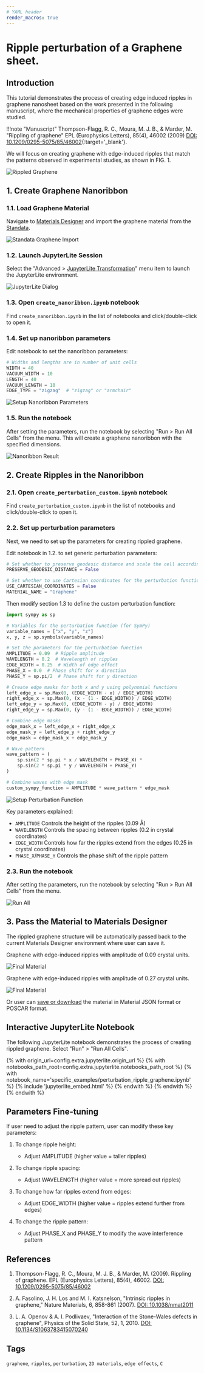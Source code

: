 ```yaml
---
# YAML header
render_macros: true
---
```


# Ripple perturbation of a Graphene sheet.

## Introduction

This tutorial demonstrates the process of creating edge induced ripples in graphene nanosheet based on the work presented in the following manuscript, where the mechanical properties of graphene edges were studied.

!!!note "Manuscript"
    Thompson-Flagg, R. C., Moura, M. J. B., & Marder, M.
    "Rippling of graphene"
    EPL (Europhysics Letters), 85(4), 46002 (2009)
    [DOI: 10.1209/0295-5075/85/46002](https://doi.org/10.1209/0295-5075/85/46002){:target='_blank'}.

We will focus on creating graphene with edge-induced ripples that match the patterns observed in experimental studies, as shown in FIG. 1.

![Rippled Graphene](/images/tutorials/materials/defects/perturbation_ripple_graphene/0-figure-from-manuscript.webp "Rippled Graphene, FIG. 1.")

## 1. Create Graphene Nanoribbon

### 1.1. Load Graphene Material

Navigate to [Materials Designer](../../../materials-designer/overview.md) and import the graphene material from the [Standata](../../../materials-designer/header-menu/input-output/standata-import.md).

![Standata Graphene Import](/images/tutorials/materials/defects/defect_creation_point_substitution_graphene/1-standata-graphene.webp "Standata Graphene Import")

### 1.2. Launch JupyterLite Session

Select the "Advanced > [JupyterLite Transformation](../../../materials-designer/header-menu/advanced/jupyterlite-dialog.md)" menu item to launch the JupyterLite environment.

![JupyterLite Dialog](/images/jupyterlite/md-advanced-jl.webp "JupyterLite Dialog")

### 1.3. Open `create_nanoribbon.ipynb` notebook

Find `create_nanoribbon.ipynb` in the list of notebooks and click/double-click to open it.

### 1.4. Set up nanoribbon parameters

Edit notebook to set the nanoribbon parameters:

```python
# Widths and lengths are in number of unit cells
WIDTH = 40
VACUUM_WIDTH = 10
LENGTH = 40
VACUUM_LENGTH = 10
EDGE_TYPE = "zigzag"  # "zigzag" or "armchair"
```

![Setup Nanoribbon Parameters](/images/tutorials/materials/defects/perturbation_ripple_graphene/2-jl-setup-nb-nanoribbon.webp "Setup Nanoribbon Parameters")

### 1.5. Run the notebook

After setting the parameters, run the notebook by selecting "Run > Run All Cells" from the menu. This will create a graphene nanoribbon with the specified dimensions.

![Nanoribbon Result](/images/tutorials/materials/defects/perturbation_ripple_graphene/3-wave-result-nanoribbon.webp "Graphene Nanoribbon")

## 2. Create Ripples in the Nanoribbon

### 2.1. Open `create_perturbation_custom.ipynb` notebook

Find `create_perturbation_custom.ipynb` in the list of notebooks and click/double-click to open it.

### 2.2. Set up perturbation parameters

Next, we need to set up the parameters for creating rippled graphene.

Edit notebook in 1.2. to set generic perturbation parameters:

```python
# Set whether to preserve geodesic distance and scale the cell accordingly to match PBC
PRESERVE_GEODESIC_DISTANCE = False

# Set whether to use Cartesian coordinates for the perturbation function
USE_CARTESIAN_COORDINATES = False
MATERIAL_NAME = "Graphene"
```

Then modify section 1.3 to define the custom perturbation function:

```python
import sympy as sp

# Variables for the perturbation function (for SymPy)
variable_names = ["x", "y", "z"]
x, y, z = sp.symbols(variable_names)

# Set the parameters for the perturbation function
AMPLITUDE = 0.09  # Ripple amplitude
WAVELENGTH = 0.2  # Wavelength of ripples
EDGE_WIDTH = 0.25  # Width of edge effect
PHASE_X = 0.0  # Phase shift for x direction
PHASE_Y = sp.pi/2  # Phase shift for y direction

# Create edge masks for both x and y using polynomial functions
left_edge_x = sp.Max(0, (EDGE_WIDTH - x) / EDGE_WIDTH)
right_edge_x = sp.Max(0, (x - (1 - EDGE_WIDTH)) / EDGE_WIDTH)
left_edge_y = sp.Max(0, (EDGE_WIDTH - y) / EDGE_WIDTH)
right_edge_y = sp.Max(0, (y - (1 - EDGE_WIDTH)) / EDGE_WIDTH)

# Combine edge masks
edge_mask_x = left_edge_x + right_edge_x
edge_mask_y = left_edge_y + right_edge_y
edge_mask = edge_mask_x + edge_mask_y

# Wave pattern
wave_pattern = (
    sp.sin(2 * sp.pi * x / WAVELENGTH + PHASE_X) * 
    sp.sin(2 * sp.pi * y / WAVELENGTH + PHASE_Y)
)

# Combine waves with edge mask
custom_sympy_function = AMPLITUDE * wave_pattern * edge_mask
```

![Setup Perturbation Function](/images/tutorials/materials/defects/perturbation_ripple_graphene/4-jl-setup-nb-final.webp "Setup Perturbation Function")

Key parameters explained:

- `AMPLITUDE` Controls the height of the ripples (0.09 Å)
- `WAVELENGTH` Controls the spacing between ripples (0.2 in crystal coordinates)
- `EDGE_WIDTH` Controls how far the ripples extend from the edges (0.25 in crystal coordinates)
- `PHASE_X`/`PHASE_Y` Controls the phase shift of the ripple pattern

### 2.3. Run the notebook

After setting the parameters, run the notebook by selecting "Run > Run All Cells" from the menu.

![Run All](/images/jupyterlite/run-all.webp "Run All")

## 3. Pass the Material to Materials Designer

The rippled graphene structure will be automatically passed back to the current Materials Designer environment where user can save it.

Graphene with edge-induced ripples with amplitude of 0.09 crystal units.

![Final Material](/images/tutorials/materials/defects/perturbation_ripple_graphene/5-wave-result-final.webp "Final Rippled Graphene, amplitude 0.09 crystal units")

Graphene with edge-induced ripples with amplitude of 0.27 crystal units.

![Final Material](/images/tutorials/materials/defects/perturbation_ripple_graphene/6-wave-result-final-2.webp "Final Rippled Graphene, amplitude 0.27 crystal units")

Or user can [save or download](../../../materials-designer/header-menu/input-output.md) the material in Material JSON format or POSCAR format.

## Interactive JupyterLite Notebook

The following JupyterLite notebook demonstrates the process of creating rippled graphene. Select "Run" > "Run All Cells".

{% with origin_url=config.extra.jupyterlite.origin_url %}
{% with notebooks_path_root=config.extra.jupyterlite.notebooks_path_root %}
{% with notebook_name='specific_examples/perturbation_ripple_graphene.ipynb' %}
{% include 'jupyterlite_embed.html' %}
{% endwith %}
{% endwith %}
{% endwith %}

## Parameters Fine-tuning

If user need to adjust the ripple pattern, user can modify these key parameters:

1. To change ripple height:
   - Adjust AMPLITUDE (higher value = taller ripples)

2. To change ripple spacing:
   - Adjust WAVELENGTH (higher value = more spread out ripples)

3. To change how far ripples extend from edges:
   - Adjust EDGE_WIDTH (higher value = ripples extend further from edges)

4. To change the ripple pattern:
   - Adjust PHASE_X and PHASE_Y to modify the wave interference pattern

## References

1. Thompson-Flagg, R. C., Moura, M. J. B., & Marder, M. (2009). Rippling of graphene. EPL (Europhysics Letters), 85(4), 46002. [DOI: 10.1209/0295-5075/85/46002](https://doi.org/10.1209/0295-5075/85/46002)

2. A. Fasolino, J. H. Los and M. I. Katsnelson, "Intrinsic ripples in graphene," Nature Materials, 6, 858-861 (2007). [DOI: 10.1038/nmat2011](https://doi.org/10.1038/nmat2011)

3. L. A. Openov & A. I. Podlivaev, "Interaction of the Stone-Wales defects in graphene", Physics of the Solid State, 52, 1, 2010. [DOI: 10.1134/S1063783415070240](https://doi.org/10.1134/S1063783415070240)

## Tags

`graphene`, `ripples`, `perturbation`, `2D materials`, `edge effects`, `C`